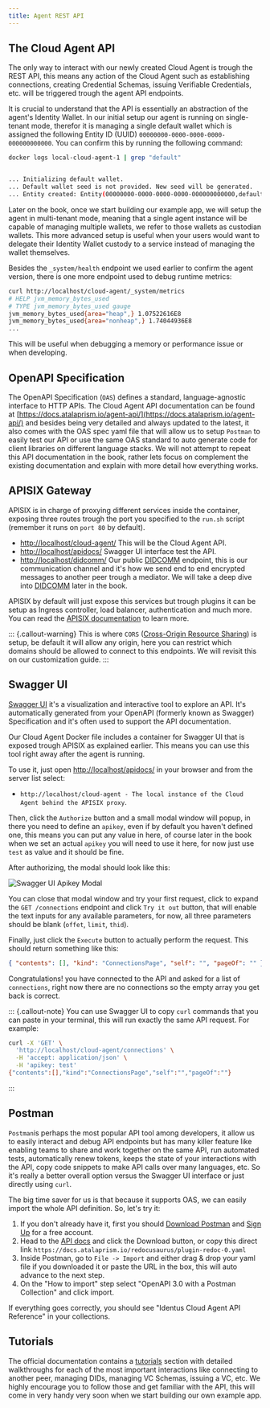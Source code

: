 ```yaml
---
title: Agent REST API
---
```

## The Cloud Agent API

The only way to interact with our newly created Cloud Agent is trough the REST API, this means any action of the Cloud Agent such as establishing connections, creating Credential Schemas, issuing Verifiable Credentials, etc. will be triggered trough the agent API endpoints.

It is crucial to understand that the API is essentially an abstraction of the agent's Identity Wallet. In our initial setup our agent is running on single-tenant mode, therefor it is managing a single default wallet which is assigned the following Entity ID (UUID) `00000000-0000-0000-0000-000000000000`. You can confirm this by running the following command:

```bash
docker logs local-cloud-agent-1 | grep "default"


... Initializing default wallet.
... Default wallet seed is not provided. New seed will be generated.
... Entity created: Entity(00000000-0000-0000-0000-000000000000,default,00000000-0000-0000-0000-000000000000,1970-01-01T00:00:00Z,1970-01-01T00:00:00Z)
```

Later on the book, once we start building our example app, we will setup the agent in multi-tenant mode, meaning that a single agent instance will be capable of managing multiple wallets, we refer to those wallets as custodian wallets. This more advanced setup is useful when your users would want to delegate their Identity Wallet custody to a service instead of managing the wallet themselves.

Besides the `_system/health` endpoint we used earlier to confirm the agent version, there is one more endpoint used to debug runtime metrics:

```bash
curl http://localhost/cloud-agent/_system/metrics
# HELP jvm_memory_bytes_used  
# TYPE jvm_memory_bytes_used gauge
jvm_memory_bytes_used{area="heap",} 1.07522616E8
jvm_memory_bytes_used{area="nonheap",} 1.74044936E8
...
```
This will be useful when debugging a memory or performance issue or when developing.

## OpenAPI Specification

The OpenAPI Specification (`OAS`) defines a standard, language-agnostic interface to HTTP APIs. The Cloud Agent API documentation can be found at [https://docs.atalaprism.io/agent-api/](https://docs.atalaprism.io/agent-api/)  and besides being very detailed and always updated to the latest, it also comes with the OAS spec yaml file that will allow us to setup `Postman` to easily test our API or use the same OAS standard to auto generate code for client libraries on different language stacks. We will not attempt to repeat this API documentation in the book, rather lets focus on complement the existing documentation and explain with more detail how everything works.

## APISIX Gateway

APISIX is in charge of proxying different services inside the container, exposing three routes trough the port you specified to the `run.sh` script (remember it runs on `port 80` by default).

- [http://localhost/cloud-agent/](http://localhost/cloud-agent/) This will be the Cloud Agent API.
- [http://localhost/apidocs/](http://localhost/apidocs/) Swagger UI interface test the API.
- [http://localhost/didcomm/](http://localhost/didcomm/) Our public [DIDCOMM](/section3/didcomm.html) endpoint, this is our communication channel and it's how we send end to end encrypted messages to another peer trough a mediator. We will take a deep dive into [DIDCOMM](/section3/didcomm.html) later in the book.

APISIX by default will just expose this services but trough plugins it can be setup as Ingress controller, load balancer, authentication and much more. You can read the [APISIX documentation](https://apisix.apache.org/docs/) to learn more.

::: {.callout-warning}
This is where `CORS` ([Cross-Origin Resource Sharing](https://developer.mozilla.org/en-US/docs/Web/HTTP/CORS)) is setup, be default it will allow any origin, here you can restrict which domains should be allowed to connect to this endpoints. We will revisit this on our customization guide.
:::

## Swagger UI

[Swagger UI](https://swagger.io/tools/swagger-ui/) it's a visualization and interactive tool to explore an API. It's automatically generated from your OpenAPI (formerly known as Swagger) Specification and it's often used to support the API documentation.

Our Cloud Agent Docker file includes a container for Swagger UI that is exposed trough APISIX as explained earlier. This means you can use this tool right away after the agent is running.

To use it, just open [http://localhost/apidocs/](http://localhost/apidocs/) in your browser and from the server list select:

- `http://localhost/cloud-agent - The local instance of the Cloud Agent behind the APISIX proxy`.

Then, click the `Authorize` button and a small modal window will popup, in there you need to define an `apikey`, even if by default you haven't defined one, this means you can put any value in here, of course later in the book when we set an actual `apikey` you will need to use it here, for now just use `test` as value and it should be fine.

After authorizing, the modal should look like this:

![Swagger UI Apikey Modal](/section2/swagger-ui-apikey-modal.png)

You can close that modal window and try your first request, click to expand the `GET /connections` endpoint and click `Try it out` button, that will enable the text inputs for any available parameters, for now, all three parameters should be blank (`offet`, `limit`, `thid`).

Finally, just click the `Execute` button to actually perform the request. This should return something like this:

```json
{ "contents": [], "kind": "ConnectionsPage", "self": "", "pageOf": "" }
```

Congratulations! you have connected to the API and asked for a list of `connections`, right now there are no connections so the empty array you get back is correct.

::: {.callout-note}
You can use Swagger UI to copy `curl` commands that you can paste in your terminal, this will run exactly the same API request. For example:

```bash
curl -X 'GET' \
  'http://localhost/cloud-agent/connections' \
  -H 'accept: application/json' \
  -H 'apikey: test'
{"contents":[],"kind":"ConnectionsPage","self":"","pageOf":""}
```
:::
## Postman

`Postman`is perhaps the most popular API tool among developers, it allow us to easily interact and debug API endpoints but has many killer feature like  enabling teams to share and work together on the same API, run automated tests, automatically renew tokens, keeps the state of your interactions with the API, copy code snippets to make API calls over many languages, etc. So it's really a better overall option versus the Swagger UI interface or just directly using `curl`.

The big time saver for us is that because it supports OAS, we can easily import the whole API definition. So, let's try it:

1. If you don't already have it, first you should [Download Postman](https://www.postman.com/downloads/) and [Sign Up](https://identity.getpostman.com/signup?continue=https%3A%2F%2Fgo.postman.co%2Fhome) for a free account.
2. Head to the [API docs](https://docs.atalaprism.io/agent-api/) and click the Download button, or copy this direct link `https://docs.atalaprism.io/redocusaurus/plugin-redoc-0.yaml`
3. Inside Postman, go to `File -> Import` and either drag & drop your yaml file if you downloaded it or paste the URL in the box, this will auto advance to the next step.
4. On the "How to import" step select "OpenAPI 3.0 with a Postman Collection" and click import.

If everything goes correctly, you should see "Identus Cloud Agent API Reference" in your collections.

## Tutorials

The official documentation contains a [tutorials](https://docs.atalaprism.io/tutorials/) section with detailed walkthroughs for each of the most important interactions like connecting to another peer, managing DIDs, managing VC Schemas, issuing a VC, etc. We highly encourage you to follow those and get familiar with the API, this will come in very handy very soon when we start building our own example app.